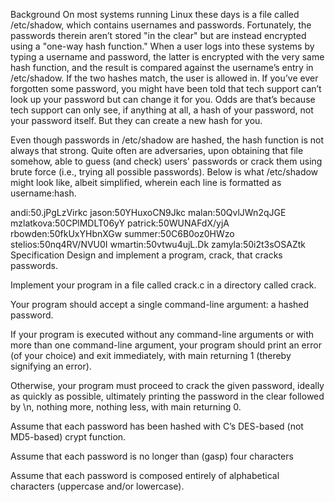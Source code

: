Background
On most systems running Linux these days is a file called /etc/shadow, which contains usernames and passwords. Fortunately, the passwords therein aren’t stored "in the clear" but are instead encrypted using a "one-way hash function." When a user logs into these systems by typing a username and password, the latter is encrypted with the very same hash function, and the result is compared against the username’s entry in /etc/shadow. If the two hashes match, the user is allowed in. If you’ve ever forgotten some password, you might have been told that tech support can’t look up your password but can change it for you. Odds are that’s because tech support can only see, if anything at all, a hash of your password, not your password itself. But they can create a new hash for you.

Even though passwords in /etc/shadow are hashed, the hash function is not always that strong. Quite often are adversaries, upon obtaining that file somehow, able to guess (and check) users' passwords or crack them using brute force (i.e., trying all possible passwords). Below is what /etc/shadow might look like, albeit simplified, wherein each line is formatted as username:hash.

andi:50.jPgLzVirkc
jason:50YHuxoCN9Jkc
malan:50QvlJWn2qJGE
mzlatkova:50CPlMDLT06yY
patrick:50WUNAFdX/yjA
rbowden:50fkUxYHbnXGw
summer:50C6B0oz0HWzo
stelios:50nq4RV/NVU0I
wmartin:50vtwu4ujL.Dk
zamyla:50i2t3sOSAZtk
Specification
Design and implement a program, crack, that cracks passwords.

Implement your program in a file called crack.c in a directory called crack.

Your program should accept a single command-line argument: a hashed password.

If your program is executed without any command-line arguments or with more than one command-line argument, your program should print an error (of your choice) and exit immediately, with main returning 1 (thereby signifying an error).

Otherwise, your program must proceed to crack the given password, ideally as quickly as possible, ultimately printing the password in the clear followed by \n, nothing more, nothing less, with main returning 0.

Assume that each password has been hashed with C’s DES-based (not MD5-based) crypt function.

Assume that each password is no longer than (gasp) four characters

Assume that each password is composed entirely of alphabetical characters (uppercase and/or lowercase).
